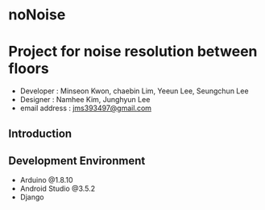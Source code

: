 # noNoise
Project for noise resolution between floors
=======
- Developer : Minseon Kwon, chaebin Lim, Yeeun Lee, Seungchun Lee
- Designer : Namhee Kim, Junghyun Lee
- email address : jms393497@gmail.com

Introduction
------------


Development Environment
-----------
- Arduino @1.8.10
- Android Studio @3.5.2
- Django
